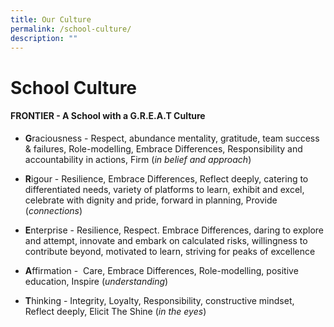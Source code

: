 ```yaml
---
title: Our Culture
permalink: /school-culture/
description: ""
---
```


School Culture
==============

#### **FRONTIER - A School with a G.R.E.A.T Culture**

*    **G**raciousness - Respect, abundance mentality, gratitude, team success & failures, Role-modelling, Embrace Differences, Responsibility and accountability in actions, Firm (_in belief and approach_)
    
*   **R**igour - Resilience, Embrace Differences, Reflect deeply, catering to differentiated needs, variety of platforms to learn, exhibit and excel, celebrate with dignity and pride, forward in planning, Provide (_connections_)
    
*   **E**nterprise - Resilience, Respect. Embrace Differences, daring to explore and attempt, innovate and embark on calculated risks, willingness to contribute beyond, motivated to learn, striving for peaks of excellence
    
*   **A**ffirmation -  Care, Embrace Differences, Role-modelling, positive education, Inspire (_understanding_)
    
*   **T**hinking - Integrity, Loyalty, Responsibility, constructive mindset, Reflect deeply, Elicit The Shine (_in the eyes_)
